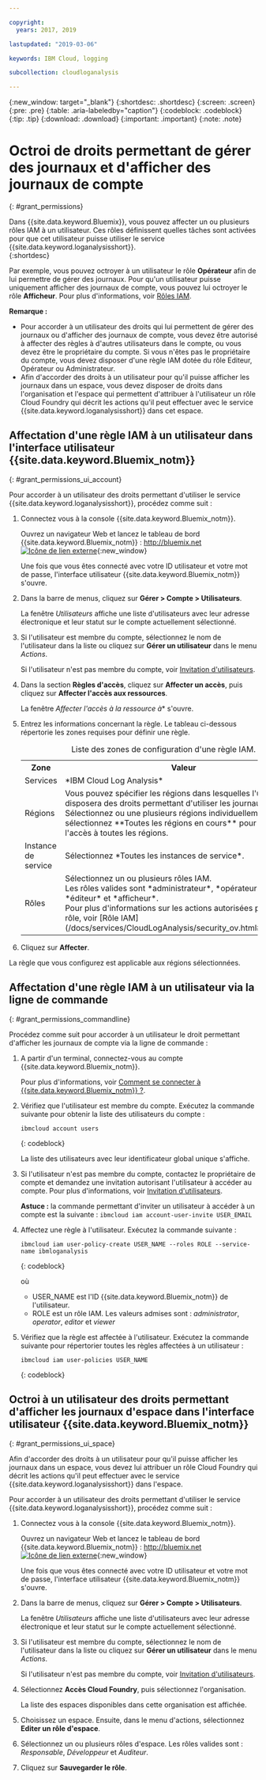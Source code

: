```yaml
---

copyright:
  years: 2017, 2019

lastupdated: "2019-03-06"

keywords: IBM Cloud, logging

subcollection: cloudloganalysis

---
```


{:new_window: target="_blank"}
{:shortdesc: .shortdesc}
{:screen: .screen}
{:pre: .pre}
{:table: .aria-labeledby="caption"}
{:codeblock: .codeblock}
{:tip: .tip}
{:download: .download}
{:important: .important}
{:note: .note}

# Octroi de droits permettant de gérer des journaux et d'afficher des journaux de compte
{: #grant_permissions}

Dans {{site.data.keyword.Bluemix}}, vous pouvez affecter un ou plusieurs rôles IAM à un utilisateur. Ces rôles définissent quelles tâches sont activées pour que cet utilisateur puisse utiliser le service {{site.data.keyword.loganalysisshort}}.  
{:shortdesc}

Par exemple, vous pouvez octroyer à un utilisateur le rôle **Opérateur** afin de lui permettre de gérer des journaux. Pour qu'un utilisateur puisse uniquement afficher des journaux de compte, vous pouvez lui octroyer le rôle **Afficheur**. Pour plus d'informations, voir [Rôles IAM](/docs/services/CloudLogAnalysis/security_ov.html#iam_roles).

**Remarque :** 

* Pour accorder à un utilisateur des droits qui lui permettent de gérer des journaux ou d'afficher des journaux de compte, vous devez être autorisé à affecter des règles à d'autres utilisateurs dans le compte, ou vous devez être le propriétaire du compte. Si vous n'êtes pas le propriétaire du compte, vous devez disposer d'une règle IAM dotée du rôle Editeur, Opérateur ou Administrateur.
* Afin d'accorder des droits à un utilisateur pour qu'il puisse afficher les journaux dans un espace, vous devez disposer de droits dans l'organisation et l'espace qui permettent d'attribuer à l'utilisateur un rôle Cloud Foundry qui décrit les actions qu'il peut effectuer avec le service {{site.data.keyword.loganalysisshort}} dans cet espace. 

## Affectation d'une règle IAM à un utilisateur dans l'interface utilisateur {{site.data.keyword.Bluemix_notm}}
{: #grant_permissions_ui_account}

Pour accorder à un utilisateur des droits permettant d'utiliser le service {{site.data.keyword.loganalysisshort}}, procédez comme suit :

1. Connectez vous à la console {{site.data.keyword.Bluemix_notm}}.

    Ouvrez un navigateur Web et lancez le tableau de bord {{site.data.keyword.Bluemix_notm}} : [http://bluemix.net ![Icône de lien externe](../../../icons/launch-glyph.svg "Icône de lien externe")](http://bluemix.net){:new_window}
	
	Une fois que vous êtes connecté avec votre ID utilisateur et votre mot de passe, l'interface utilisateur {{site.data.keyword.Bluemix_notm}} s'ouvre.

2. Dans la barre de menus, cliquez sur **Gérer > Compte > Utilisateurs**. 

    La fenêtre *Utilisateurs* affiche une liste d'utilisateurs avec leur adresse électronique et leur statut sur le compte actuellement sélectionné.
	
3. Si l'utilisateur est membre du compte, sélectionnez le nom de l'utilisateur dans la liste ou cliquez sur **Gérer un utilisateur** dans le menu *Actions*.

    Si l'utilisateur n'est pas membre du compte, voir [Invitation d'utilisateurs](/docs/iam/iamuserinv.html#iamuserinv).

4. Dans la section **Règles d'accès**, cliquez sur **Affecter un accès**, puis cliquez sur **Affecter l'accès aux ressources**.

    La fenêtre *Affecter l'accès à la ressource à** s'ouvre.

5. Entrez les informations concernant la règle. Le tableau ci-dessous répertorie les zones requises pour définir une règle. 

    <table>
	  <caption>Liste des zones de configuration d'une règle IAM.</caption>
	  <tr>
	    <th>Zone</th>
		<th>Valeur</th>
	  </tr>
	  <tr>
	    <td>Services</td>
		<td>*IBM Cloud Log Analysis*</td>
	  </tr>	  
	  <tr>
	    <td>Régions</td>
		<td>Vous pouvez spécifier les régions dans lesquelles l'utilisateur disposera des droits permettant d'utiliser les journaux. Sélectionnez ou une plusieurs régions individuellement, ou sélectionnez **Toutes les régions en cours** pour accorder l'accès à toutes les régions.</td>
	  </tr>
	  <tr>
	    <td>Instance de service</td>
		<td>Sélectionnez *Toutes les instances de service*.</td>
	  </tr>
	  <tr>
	    <td>Rôles</td>
		<td>Sélectionnez un ou plusieurs rôles IAM. <br>Les rôles valides sont *administrateur*, *opérateur*, *éditeur* et *afficheur*. <br>Pour plus d'informations sur les actions autorisées pour chaque rôle, voir [Rôle IAM](/docs/services/CloudLogAnalysis/security_ov.html#iam_roles).
		</td>
	  </tr>
     </table>
	
6. Cliquez sur **Affecter**.
	
La règle que vous configurez est applicable aux régions sélectionnées. 


## Affectation d'une règle IAM à un utilisateur via la ligne de commande
{: #grant_permissions_commandline}

Procédez comme suit pour accorder à un utilisateur le droit permettant d'afficher les journaux de compte via la ligne de commande :

1. A partir d'un terminal, connectez-vous au compte {{site.data.keyword.Bluemix_notm}}. 

    Pour plus d'informations, voir
[Comment se connecter
à {{site.data.keyword.Bluemix_notm}} ?](/docs/services/CloudLogAnalysis/qa/cli_qa.html#login).

2. Vérifiez que l'utilisateur est membre du compte. Exécutez la commande suivante pour obtenir la liste des utilisateurs du compte :

    ```
	ibmcloud account users
	```
    {: codeblock}	

	La liste des utilisateurs avec leur identificateur global unique s'affiche.

3. Si l'utilisateur n'est pas membre du compte, contactez le propriétaire de compte et demandez une invitation autorisant l'utilisateur à accéder au compte. Pour plus d'informations, voir [Invitation d'utilisateurs](/docs/iam/iamuserinv.html#iamuserinv).

    **Astuce :** la commande permettant d'inviter un utilisateur à accéder à un compte est la suivante : `ibmcloud iam account-user-invite USER_EMAIL`
		
4. Affectez une règle à l'utilisateur. Exécutez la commande suivante :

    ```
    ibmcloud iam user-policy-create USER_NAME --roles ROLE --service-name ibmloganalysis
	```
	{: codeblock}

	où
    * USER_NAME est l'ID {{site.data.keyword.Bluemix_notm}} de l'utilisateur.
	* ROLE est un rôle IAM. Les valeurs admises sont : *administrator*, *operator*, *editor* et *viewer*

5. Vérifiez que la règle est affectée à l'utilisateur. Exécutez la commande suivante pour répertorier toutes les règles affectées à un utilisateur :

    ```
    ibmcloud iam user-policies USER_NAME
	```
	{: codeblock}




## Octroi à un utilisateur des droits permettant d'afficher les journaux d'espace dans l'interface utilisateur {{site.data.keyword.Bluemix_notm}}
{: #grant_permissions_ui_space}

Afin d'accorder des droits à un utilisateur pour qu'il puisse afficher les journaux dans un espace, vous devez lui attribuer un rôle Cloud Foundry qui décrit les actions qu'il peut effectuer avec le service {{site.data.keyword.loganalysisshort}} dans l'espace. 

Pour accorder à un utilisateur des droits permettant d'utiliser le service {{site.data.keyword.loganalysisshort}}, procédez comme suit :

1. Connectez vous à la console {{site.data.keyword.Bluemix_notm}}.

    Ouvrez un navigateur Web et lancez le tableau de bord {{site.data.keyword.Bluemix_notm}} : [http://bluemix.net ![Icône de lien externe](../../../icons/launch-glyph.svg "Icône de lien externe")](http://bluemix.net){:new_window}
	
	Une fois que vous êtes connecté avec votre ID utilisateur et votre mot de passe, l'interface utilisateur {{site.data.keyword.Bluemix_notm}} s'ouvre.

2. Dans la barre de menus, cliquez sur **Gérer > Compte > Utilisateurs**. 

    La fenêtre *Utilisateurs* affiche une liste d'utilisateurs avec leur adresse électronique et leur statut sur le compte actuellement sélectionné.
	
3. Si l'utilisateur est membre du compte, sélectionnez le nom de l'utilisateur dans la liste ou cliquez sur **Gérer un utilisateur** dans le menu *Actions*.

    Si l'utilisateur n'est pas membre du compte, voir [Invitation d'utilisateurs](/docs/iam/iamuserinv.html#iamuserinv).

4. Sélectionnez **Accès Cloud Foundry**, puis sélectionnez l'organisation.

    La liste des espaces disponibles dans cette organisation est affichée.

5. Choisissez un espace. Ensuite, dans le menu d'actions, sélectionnez **Editer un rôle d'espace**.

6. Sélectionnez un ou plusieurs rôles d'espace. Les rôles valides sont : *Responsable*, *Développeur* et *Auditeur*.
	
7. Cliquez sur **Sauvegarder le rôle**.




